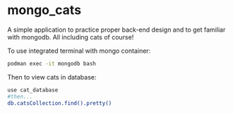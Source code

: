 # mongo_cats
A simple application to practice proper back-end design and to get familiar with mongodb. All including cats of course!

To use integrated terminal with mongo container:
```bash
podman exec -it mongodb bash
```

Then to view cats in database:
```bash
use cat_database
#then...
db.catsCollection.find().pretty()
```